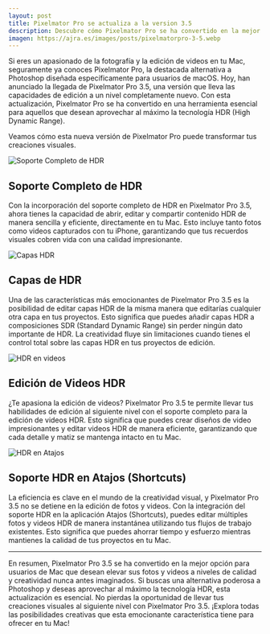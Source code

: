 ```yaml
---
layout: post
title: Pixelmator Pro se actualiza a la version 3.5
description: Descubre cómo Pixelmator Pro se ha convertido en la mejor alternativa a Photoshop en Mac para la edición de fotos y videos HDR.
imagen: https://ajra.es/images/posts/pixelmatorpro-3-5.webp
---
```


Si eres un apasionado de la fotografía y la edición de videos en tu Mac, seguramente ya conoces Pixelmator Pro, la destacada alternativa a Photoshop diseñada específicamente para usuarios de macOS. 
Hoy, han anunciado la llegada de Pixelmator Pro 3.5, una versión que lleva las capacidades de edición a un nivel completamente nuevo. 
Con esta actualización, Pixelmator Pro se ha convertido en una herramienta esencial para aquellos que desean aprovechar al máximo la tecnología HDR (High Dynamic Range). 

Veamos cómo esta nueva versión de Pixelmator Pro puede transformar tus creaciones visuales.


![Soporte Completo de HDR](https://blog-cdn.pixelmator.com/2023-12-12-pixelmator-pro-3.5/new/ico_hdr@2x.png)
## Soporte Completo de HDR

Con la incorporación del soporte completo de HDR en Pixelmator Pro 3.5, ahora tienes la capacidad de abrir, editar y compartir contenido HDR de manera sencilla y eficiente, directamente en tu Mac. Esto incluye tanto fotos como videos capturados con tu iPhone, garantizando que tus recuerdos visuales cobren vida con una calidad impresionante.


![Capas HDR](https://blog-cdn.pixelmator.com/2023-12-12-pixelmator-pro-3.5/new/ico_hdr-layers@2x.png)
## Capas de HDR

Una de las características más emocionantes de Pixelmator Pro 3.5 es la posibilidad de editar capas HDR de la misma manera que editarías cualquier otra capa en tus proyectos. Esto significa que puedes añadir capas HDR a composiciones SDR (Standard Dynamic Range) sin perder ningún dato importante de HDR. La creatividad fluye sin limitaciones cuando tienes el control total sobre las capas HDR en tus proyectos de edición.


![HDR en videos](https://blog-cdn.pixelmator.com/2023-12-12-pixelmator-pro-3.5/new/ico_export@2x.png)
## Edición de Videos HDR

¿Te apasiona la edición de videos? Pixelmator Pro 3.5 te permite llevar tus habilidades de edición al siguiente nivel con el soporte completo para la edición de videos HDR. Esto significa que puedes crear diseños de video impresionantes y editar videos HDR de manera eficiente, garantizando que cada detalle y matiz se mantenga intacto en tu Mac.


![HDR en Atajos](https://blog-cdn.pixelmator.com/2023-12-12-pixelmator-pro-3.5/new/ico_shortcuts@2x.png)
## Soporte HDR en Atajos (Shortcuts)

La eficiencia es clave en el mundo de la creatividad visual, y Pixelmator Pro 3.5 no se detiene en la edición de fotos y videos. Con la integración del soporte HDR en la aplicación Atajos (Shortcuts), puedes editar múltiples fotos y videos HDR de manera instantánea utilizando tus flujos de trabajo existentes. Esto significa que puedes ahorrar tiempo y esfuerzo mientras mantienes la calidad de tus proyectos en tu Mac.

---

En resumen, Pixelmator Pro 3.5 se ha convertido en la mejor opción para usuarios de Mac que desean elevar sus fotos y videos a niveles de calidad y creatividad nunca antes imaginados. Si buscas una alternativa poderosa a Photoshop y deseas aprovechar al máximo la tecnología HDR, esta actualización es esencial. No pierdas la oportunidad de llevar tus creaciones visuales al siguiente nivel con Pixelmator Pro 3.5. ¡Explora todas las posibilidades creativas que esta emocionante característica tiene para ofrecer en tu Mac!